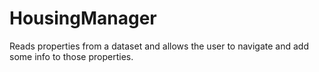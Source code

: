 # HousingManager
Reads properties from a dataset and allows the user to navigate and add some info to those properties.
